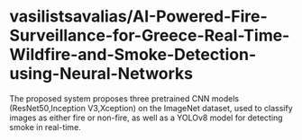 # vasilistsavalias/AI-Powered-Fire-Surveillance-for-Greece-Real-Time-Wildfire-and-Smoke-Detection-using-Neural-Networks
 The proposed system proposes three pretrained CNN models (ResNet50,Inception V3,Xception) on the ImageNet dataset, used to classify images as either fire or non-fire, as well as a YOLOv8 model for detecting smoke in real-time.
